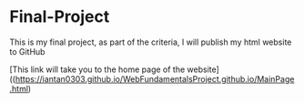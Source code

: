 # Final-Project
This is my final project, as part of the criteria, I will publish my html website to GitHub

[This link will take you to the home page of the website]((https://iantan0303.github.io/WebFundamentalsProject.github.io/MainPage.html)

